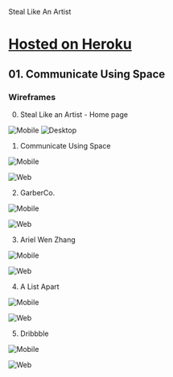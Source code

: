 Steal Like An Artist

# [Hosted on Heroku](https://ng-steal-like-an-artist.herokuapp.com/)

## 01. Communicate Using Space

### Wireframes
0. Steal Like an Artist - Home page

![Mobile](./public/assets/01_Mobile.jpg)
![Desktop](./public/assets/02_Desktop.jpg)

1. Communicate Using Space

![Mobile](./public/01_Communicate_Using_Space/assets/Wireframes/01_Mobile.png)

![Web](./public/01_Communicate_Using_Space/assets/Wireframes/02_Web.png)

2. GarberCo.

![Mobile](./public/02_GarberCo/assets/Wireframes/01_Mobile.png)

![Web](./public/02_GarberCo/assets/Wireframes/02_Web.png)

3. Ariel Wen Zhang

![Mobile](./public/03_ArielWenZhang/assets/Wireframes/01_Mobile.png)

![Web](./public/03_ArielWenZhang/assets/Wireframes/02_Web.png)

4. A List Apart

![Mobile](./public/04_AListApart/assets/Wireframes/01_Mobile.jpg)

![Web](./public/04_AListApart/assets/Wireframes/02_Web.jpg)

5. Dribbble

![Mobile](./public/05_Dribbble/assets/Wireframes/01_Mobile.png)

![Web](./public/05_Dribbble/assets/Wireframes/02_Desktop.png)
